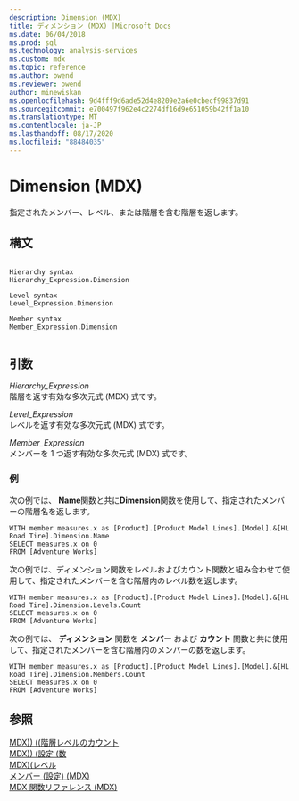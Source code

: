 ```yaml
---
description: Dimension (MDX)
title: ディメンション (MDX) |Microsoft Docs
ms.date: 06/04/2018
ms.prod: sql
ms.technology: analysis-services
ms.custom: mdx
ms.topic: reference
ms.author: owend
ms.reviewer: owend
author: minewiskan
ms.openlocfilehash: 9d4fff9d6ade52d4e8209e2a6e0cbecf99837d91
ms.sourcegitcommit: e700497f962e4c2274df16d9e651059b42ff1a10
ms.translationtype: MT
ms.contentlocale: ja-JP
ms.lasthandoff: 08/17/2020
ms.locfileid: "88484035"
---
```

# <a name="dimension-mdx"></a>Dimension (MDX)


  指定されたメンバー、レベル、または階層を含む階層を返します。  
  
## <a name="syntax"></a>構文  
  
```  
  
Hierarchy syntax  
Hierarchy_Expression.Dimension  
  
Level syntax  
Level_Expression.Dimension  
  
Member syntax  
Member_Expression.Dimension  
  
```  
  
## <a name="arguments"></a>引数  
 *Hierarchy_Expression*  
 階層を返す有効な多次元式 (MDX) 式です。  
  
 *Level_Expression*  
 レベルを返す有効な多次元式 (MDX) 式です。  
  
 *Member_Expression*  
 メンバーを 1 つ返す有効な多次元式 (MDX) 式です。  
  
### <a name="examples"></a>例  
 次の例では、 **Name**関数と共に**Dimension**関数を使用して、指定されたメンバーの階層名を返します。  
  
```  
WITH member measures.x as [Product].[Product Model Lines].[Model].&[HL Road Tire].Dimension.Name  
SELECT measures.x on 0  
FROM [Adventure Works]  
```  
  
 次の例では、ディメンション関数をレベルおよびカウント関数と組み合わせて使用して、指定されたメンバーを含む階層内のレベル数を返します。  
  
```  
WITH member measures.x as [Product].[Product Model Lines].[Model].&[HL Road Tire].Dimension.Levels.Count  
SELECT measures.x on 0  
FROM [Adventure Works]  
```  
  
 次の例では、 **ディメンション** 関数を **メンバー** および **カウント** 関数と共に使用して、指定されたメンバーを含む階層内のメンバーの数を返します。  
  
```  
WITH member measures.x as [Product].[Product Model Lines].[Model].&[HL Road Tire].Dimension.Members.Count  
SELECT measures.x on 0  
FROM [Adventure Works]  
```  
  
## <a name="see-also"></a>参照  
 [MDX&#41;&#41; &#40;&#40;階層レベルのカウント ](../mdx/count-hierarchy-levels-mdx.md)   
 [MDX&#41;&#41; &#40;設定 &#40;数 ](../mdx/count-set-mdx.md)   
 [MDX&#41;&#40;レベル ](../mdx/levels-mdx.md)   
 [メンバー &#40;設定&#41; &#40;MDX&#41;](../mdx/members-set-mdx.md)   
 [MDX 関数リファレンス &#40;MDX&#41;](../mdx/mdx-function-reference-mdx.md)  
  
  
